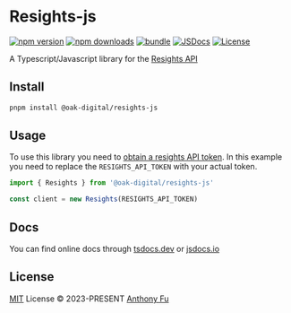 # Resights-js

[![npm version][npm-version-src]][npm-version-href]
[![npm downloads][npm-downloads-src]][npm-downloads-href]
[![bundle][bundle-src]][bundle-href]
[![JSDocs][jsdocs-src]][jsdocs-href]
[![License][license-src]][license-href]

A Typescript/Javascript library for the [Resights API](https://api.resights.dk)

## Install

```bash
pnpm install @oak-digital/resights-js
```

## Usage

To use this library you need to [obtain a resights API token](https://api.resights.dk/docs#/%F0%9F%94%91%20Token/token). In this example you need to replace the `RESIGHTS_API_TOKEN` with your actual token.

```ts
import { Resights } from '@oak-digital/resights-js'

const client = new Resights(RESIGHTS_API_TOKEN)
```

## Docs

You can find online docs through [tsdocs.dev](https://tsdocs.dev/search/docs/@oak-digital/resights-js) or [jsdocs.io](https://www.jsdocs.io/package/@oak-digital/resights-js)

## License

[MIT](./LICENSE) License © 2023-PRESENT [Anthony Fu](https://github.com/antfu)

<!-- Badges -->

[npm-version-src]: https://img.shields.io/npm/v/@oak-digital/resights-js?style=flat&colorA=080f12&colorB=1fa669
[npm-version-href]: https://npmjs.com/package/@oak-digital/resights-js
[npm-downloads-src]: https://img.shields.io/npm/dm/@oak-digital/resights-js?style=flat&colorA=080f12&colorB=1fa669
[npm-downloads-href]: https://npmjs.com/package/@oak-digital/resights-js
[bundle-src]: https://img.shields.io/bundlephobia/minzip/@oak-digital/resights-js?style=flat&colorA=080f12&colorB=1fa669&label=minzip
[bundle-href]: https://bundlephobia.com/package/@oak-digital/resights-js
[license-src]: https://img.shields.io/github/license/Oak-Digital/resights-js.svg?style=flat&colorA=080f12&colorB=1fa669
[license-href]: https://github.com/Oak-Digital/resights-js/blob/main/LICENSE
[jsdocs-src]: https://img.shields.io/badge/jsdocs-reference-080f12?style=flat&colorA=080f12&colorB=1fa669
[jsdocs-href]: https://www.jsdocs.io/package/@oak-digital/resights-js
